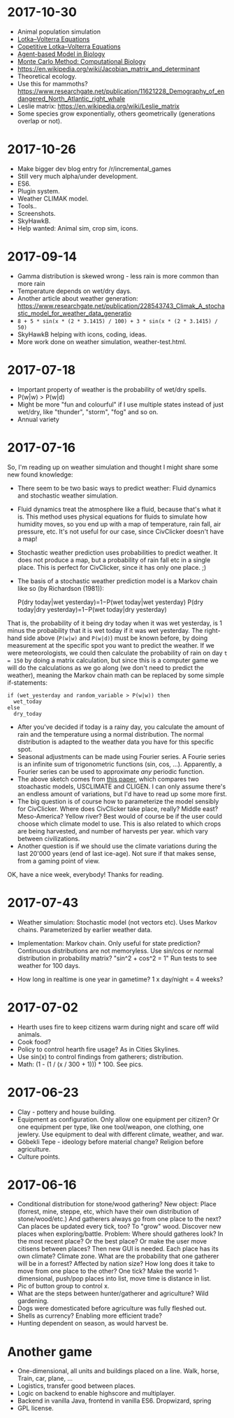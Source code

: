# 2017-10-30

* Animal population simulation
* [Lotka–Volterra Equations](https://en.wikipedia.org/wiki/Lotka%E2%80%93Volterra_equations)
* [Copetitive Lotka–Volterra Equations](https://en.wikipedia.org/wiki/Competitive_Lotka%E2%80%93Volterra_equations)
* [Agent-based Model in Biology](https://en.wikipedia.org/wiki/Agent-based_model_in_biology)
* [Monte Carlo Method: Computational Biology](https://en.wikipedia.org/wiki/Monte_Carlo_method#Computational_biology)
* https://en.wikipedia.org/wiki/Jacobian_matrix_and_determinant
* Theoretical ecology.
* Use this for mammoths? https://www.researchgate.net/publication/11621228_Demography_of_endangered_North_Atlantic_right_whale
* Leslie matrix: https://en.wikipedia.org/wiki/Leslie_matrix
* Some species grow exponentially, others geometrically (generations overlap or not).

# 2017-10-26

* Make bigger dev blog entry for /r/incremental_games
* Still very much alpha/under development.
* ES6.
* Plugin system.
* Weather CLIMAK model.
* Tools..
* Screenshots.
* SkyHawkB.
* Help wanted: Animal sim, crop sim, icons.

# 2017-09-14

* Gamma distribution is skewed wrong - less rain is more common than more rain
* Temperature depends on wet/dry days.
* Another article about weather generation: https://www.researchgate.net/publication/228543743_Climak_A_stochastic_model_for_weather_data_generatio
* `8 + 5 * sin(x * (2 * 3.1415) / 100) + 3 * sin(x * (2 * 3.1415) / 50)`
* SkyHawkB helping with icons, coding, ideas.
* More work done on weather simulation, weather-test.html.

# 2017-07-18

* Important property of weather is the probability of wet/dry spells.
* P(w|w) > P(w|d)
* Might be more "fun and colourful" if I use multiple states instead of just wet/dry, like "thunder", "storm", "fog" and so on.
* Annual variety

# 2017-07-16

So, I'm reading up on weather simulation and thought I might share some new found knowledge:

* There seem to be two basic ways to predict weather: Fluid dynamics and stochastic weather simulation.
* Fluid dynamics treat the atmosphere like a fluid, because that's what it is. This method uses physical equations for fluids to simulate how humidity moves, so you end up with a map of temperature, rain fall, air pressure, etc. It's not useful for our case, since CivClicker doesn't have a map!
* Stochastic weather prediction uses probabilities to predict weather. It does not produce a map, but a probability of rain fall etc in a single place. This is perfect for CivClicker, since it has only one place. ;)
* The basis of a stochastic weather prediction model is a Markov chain like so (by Richardson (1981)):

    P(dry today|wet yesterday)=1−P(wet today|wet yesterday)
    P(dry today|dry yesterday)=1−P(wet today|dry yesterday)

That is, the probability of it being dry today when it was wet yesterday, is 1 minus the probability that it is wet today if it was wet yesterday. The right-hand side above (`P(w|w)` and `P(w|d)`) must be known before, by doing measurement at the specific spot you want to predict the weather. If we were meteorologists, we could then calculate the probability of rain on day `t = 150` by doing a matrix calculation, but since this is a computer game we will do the calculations as we go along (we don't need to predict the weather), meaning the Markov chain math can be replaced by some simple if-statements:

    if (wet_yesterday and random_variable > P(w|w)) then
      wet_today
    else
      dry_today

* After you've decided if today is a rainy day, you calculate the amount of rain and the temperature using a normal distribution. The normal distribution is adapted to the weather data you have for this specific spot.
* Seasonal adjustments can be made using Fourier series. A Fourie series is an infinite sum of trigonometric functions (sin, cos, ...). Apparently, a Fourier series can be used to approximate _any_ periodic function.
* The above sketch comes from [this paper](http://journals.ametsoc.org/doi/citedby/10.1175/1520-0450%281996%29035%3C1878%3ASWSOAA%3E2.0.CO%3B2), which compares two stoachastic models, USCLIMATE and CLIGEN. I can only assume there's an endless amount of variations, but I'd have to read up some more first.
* The big question is of course how to parameterize the model sensibly for CivClicker. Where does CivClicker take place, really? Middle east? Meso-America? Yellow river? Best would of course be if the user could choose which climate model to use. This is also related to which crops are being harvested, and number of harvests per year. which vary between civilizations.
* Another question is if we should use the climate variations during the last 20'000 years (end of last ice-age). Not sure if that makes sense, from a gaming point of view.

OK, have a nice week, everybody! Thanks for reading.

# 2017-07-43

* Weather simulation:
    Stochastic model (not vectors etc).
    Uses Markov chains.
    Parameterized by earlier weather data.

* Implementation:
    Markov chain. Only useful for state prediction?
    Continuous distributions are not memoryless.
    Use sin/cos or normal distribution in probability matrix? "sin^2 + cos^2 = 1"
    Run tests to see weather for 100 days.

* How long in realtime is one year in gametime? 1 x day/night = 4 weeks?

# 2017-07-02

* Hearth uses fire to keep citizens warm during night and scare off wild animals.
* Cook food?
* Policy to control hearth fire usage? As in Cities Skylines.
* Use sin(x) to control findings from gatherers; distribution.
* Math: (1 - (1 / (x / 300 + 1))) * 100. See pics.

# 2017-06-23

* Clay - pottery and house building.
* Equipment as configuration. Only allow one equipment per citizen? Or one equipment per type, like one tool/weapon, one clothing, one jewlery. Use equipment to deal with different climate, weather, and war.
* Göbekli Tepe - ideology before material change? Religion before agriculture.
* Culture points.

# 2017-06-16

* Conditional distribution for stone/wood gathering? New object: Place (forrest, mine, steppe, etc, which have their own distribution of stone/wood/etc.) And gatherers always go from one place to the next? Can places be updated every tick, too? To "grow" wood. Discover new places when exploring/battle. Problem: Where should gatheres look? In the most recent place? Or the best place? Or make the user move citisens between places? Then new GUI is needed. Each place has its own climate? Climate zone. What are the probability that one gatherer will be in a forrest? Affected by nation size? How long does it take to move from one place to the other? One tick? Make the world 1-dimensional, push/pop places into list, move time is distance in list.
* Pic of button group to control x.
* What are the steps between hunter/gatherer and agriculture? Wild gardening.
* Dogs were domesticated before agriculture was fully fleshed out.
* Shells as currency? Enabling more efficient trade?
* Hunting dependent on season, as would harvest be.

# Another game

* One-dimensional, all units and buildings placed on a line.
    Walk, horse, Train, car, plane, ...
* Logistics, transfer good between places.
* Logic on backend to enable highscore and multiplayer.
* Backend in vanilla Java, frontend in vanilla ES6.
    Dropwizard, spring
* GPL license.
